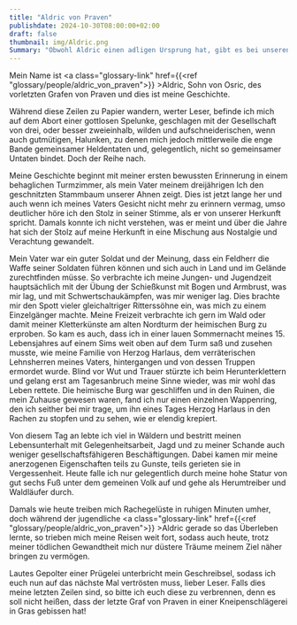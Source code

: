 ```yaml
---
title: "Aldric von Praven"
publishdate: 2024-10-30T08:00:00+02:00
draft: false
thumbnail: img/Aldric.png
Summary: "Obwohl Aldric einen adligen Ursprung hat, gibt es bei unseren Freunden wahrscheinlich dennoch niemanden, der den Adel so sehr verachtet wie Aldric. Abgesehen von seiner gewandten Sprache, wenn er denn will, ist auch nicht mehr viel an Aldric adelig. Stattdessen hat er sich zu einem Fan von Bögen und Armbrüsten entwickelt, der genau weiß, wie man Schaden austeilt."
---
```


Mein Name ist <a class="glossary-link" href={{<ref "glossary/people/aldric_von_praven">}} >Aldric</a>, Sohn von Osric, des vorletzten Grafen von Praven und dies ist meine Geschichte.

Während diese Zeilen zu Papier wandern, werter Leser, befinde ich mich auf dem Abort einer gottlosen Spelunke, geschlagen mit der Gesellschaft von drei, oder besser zweieinhalb, wilden und aufschneiderischen, wenn auch gutmütigen, Halunken, zu denen mich jedoch mittlerweile die enge Bande gemeinsamer Heldentaten und, gelegentlich, nicht so gemeinsamer Untaten bindet. Doch der Reihe nach.

Meine Geschichte beginnt mit meiner ersten bewussten Erinnerung in einem behaglichen Turmzimmer, als mein Vater meinem dreijährigen Ich den geschnitzten Stammbaum unserer Ahnen zeigt. Dies ist jetzt lange her und auch wenn ich meines Vaters Gesicht nicht mehr zu erinnern vermag, umso deutlicher höre ich den Stolz in seiner Stimme, als er von unserer Herkunft spricht. Damals konnte ich nicht verstehen, was er meint und über die Jahre hat sich der Stolz auf meine Herkunft in eine Mischung aus Nostalgie und Verachtung gewandelt.

Mein Vater war ein guter Soldat und der Meinung, dass ein Feldherr die Waffe seiner Soldaten führen können und sich auch in Land und im Gelände zurechtfinden müsse. So verbrachte ich meine Jungen- und Jugendzeit hauptsächlich mit der Übung der Schießkunst mit Bogen und Armbrust, was mir lag, und mit Schwertschaukämpfen, was mir weniger lag. Dies brachte mir den Spott vieler gleichaltriger Ritterssöhne ein, was mich zu einem Einzelgänger machte. Meine Freizeit verbrachte ich gern im Wald oder damit meiner Kletterkünste am alten Nordturm der heimischen Burg zu erproben. So kam es auch, dass ich in einer lauen Sommernacht meines 15. Lebensjahres auf einem Sims weit oben auf dem Turm saß und zusehen musste, wie meine Familie von Herzog Harlaus, dem verräterischen Lehnsherren meines Vaters, hintergangen und von dessen Truppen ermordet wurde. Blind vor Wut und Trauer stürzte ich beim Herunterklettern und gelang erst am Tagesanbruch meine Sinne wieder, was mir wohl das Leben rettete. Die heimische Burg war geschliffen und in den Ruinen, die mein Zuhause gewesen waren, fand ich nur einen einzelnen Wappenring, den ich seither bei mir trage, um ihn eines Tages Herzog Harlaus in den Rachen zu stopfen und zu sehen, wie er elendig krepiert.

Von diesem Tag an lebte ich viel in Wäldern und bestritt meinen Lebensunterhalt mit Gelegenheitsarbeit, Jagd und zu meiner Schande auch weniger gesellschaftsfähigeren Beschäftigungen. Dabei kamen mir meine anerzogenen Eigenschaften teils zu Gunste, teils gerieten sie in Vergessenheit. Heute falle ich nur gelegentlich durch meine hohe Statur von gut sechs Fuß unter dem gemeinen Volk auf und gehe als Herumtreiber und Waldläufer durch.

Damals wie heute treiben mich Rachegelüste in ruhigen Minuten umher, doch während der jugendliche <a class="glossary-link" href={{<ref "glossary/people/aldric_von_praven">}} >Aldric</a> gerade so das Überleben lernte, so trieben mich meine Reisen weit fort, sodass auch heute, trotz meiner tödlichen Gewandtheit mich nur düstere Träume meinem Ziel näher bringen zu vermögen.

Lautes Gepolter einer Prügelei unterbricht mein Geschreibsel, sodass ich euch nun auf das nächste Mal vertrösten muss, lieber Leser. Falls dies meine letzten Zeilen sind, so bitte ich euch diese zu verbrennen, denn es soll nicht heißen, dass der letzte Graf von Praven in einer Kneipenschlägerei in Gras gebissen hat!
